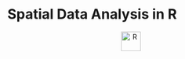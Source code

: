 # Spatial Data Analysis in R

<p align="center">
	<img title="R" alt="R" src="images/FL.svg" height="40" />

</p>

